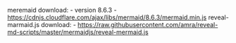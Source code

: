 meremaid download:
    - version 8.6.3
    - https://cdnjs.cloudflare.com/ajax/libs/mermaid/8.6.3/mermaid.min.js
reveal-marmaid.js download:
    - https://raw.githubusercontent.com/amra/reveal-md-scripts/master/mermaidjs/reveal-mermaid.js